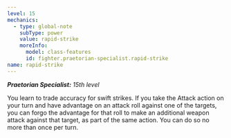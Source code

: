 ```yaml
---
level: 15
mechanics:
  - type: global-note
    subType: power
    value: rapid-strike
    moreInfo:
      model: class-features
      id: fighter.praetorian-specialist.rapid-strike
name: rapid-strike
---
```

_**Praetorian Specialist:** 15th level_
You learn to trade accuracy for swift strikes. If you take the Attack action on your turn and have advantage on an attack roll against one of the targets, you can forgo the advantage for that roll to make an additional weapon attack against that target, as part of the same action. You can do so no more than once per turn.